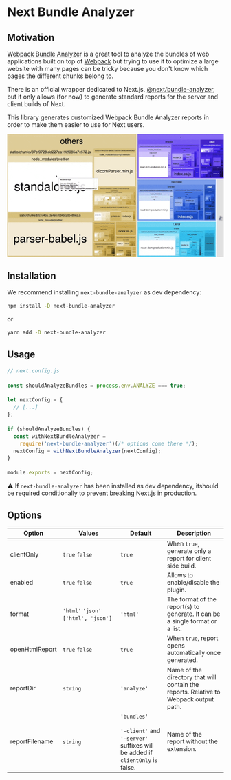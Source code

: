 # Next Bundle Analyzer

## Motivation

[Webpack Bundle Analyzer](https://github.com/webpack-contrib/webpack-bundle-analyzer)
is a great tool to analyze the bundles of web applications built on top of
[Webpack](https://github.com/webpack/webpack) but trying to use it to optimize a
large website with many pages can be tricky because you don't know which pages
the different chunks belong to.

There is an official wrapper dedicated to Next.js,
[@next/bundle-analyzer](https://github.com/vercel/next.js/tree/canary/packages/next-bundle-analyzer),
but it only allows (for now) to generate standard reports for the server and
client builds of Next.

This library generates customized Webpack Bundle Analyzer reports in order to
make them easier to use for Next users.

![Demo](demo.gif)

## Installation

We recommend installing `next-bundle-analyzer` as dev dependency:

```bash
npm install -D next-bundle-analyzer
```

or

```bash
yarn add -D next-bundle-analyzer
```

## Usage

```js
// next.config.js

const shouldAnalyzeBundles = process.env.ANALYZE === true;

let nextConfig = {
  // [...]
};

if (shouldAnalyzeBundles) {
  const withNextBundleAnalyzer =
    require('next-bundle-analyzer')(/* options come there */);
  nextConfig = withNextBundleAnalyzer(nextConfig);
}

module.exports = nextConfig;
```

⚠️ If `next-bundle-analyzer` has been installed as dev dependency, itshould be
required conditionally to prevent breaking Next.js in production.

## Options

| Option         | Values                                               | Default                                                                                         | Description                                                                           |
| -------------- | ---------------------------------------------------- | ----------------------------------------------------------------------------------------------- | ------------------------------------------------------------------------------------- |
| clientOnly     | `true` `false`                                       | `true`                                                                                          | When `true`, generate only a report for client side build.                            |
| enabled        | `true` `false`                                       | `true`                                                                                          | Allows to enable/disable the plugin.                                                  |
| format         | `'html'` `'json'` <code>['html',&nbsp;'json']</code> | `'html'`                                                                                        | The format of the report(s) to generate. It can be a single format or a list.         |
| openHtmlReport | `true` `false`                                       | `true`                                                                                          | When `true`, report opens automatically once generated.                               |
| reportDir      | `string`                                             | `'analyze'`                                                                                     | Name of the directory that will contain the reports. Relative to Webpack output path. |
| reportFilename | `string`                                             | `'bundles'`<br><br>`'-client'` and `'-server'` suffixes will be added if `clientOnly` is false. | Name of the report without the extension.                                             |
